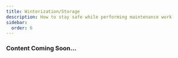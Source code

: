 ```yaml
---
title: Winterization/Storage
description: How to stay safe while performing maintenance work
sidebar:
  order: 6
---
```


### Content Coming Soon...